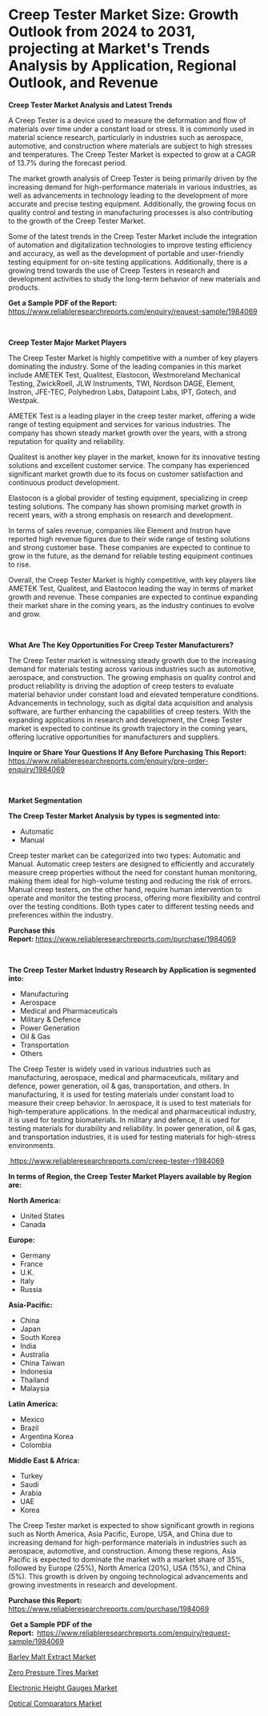 <p><h1>Creep Tester Market Size: Growth Outlook from 2024 to 2031, projecting at Market's Trends Analysis by Application, Regional Outlook, and Revenue</h1></p><p><strong>Creep Tester Market Analysis and Latest Trends</strong></p>
<p><p>A Creep Tester is a device used to measure the deformation and flow of materials over time under a constant load or stress. It is commonly used in material science research, particularly in industries such as aerospace, automotive, and construction where materials are subject to high stresses and temperatures. The Creep Tester Market is expected to grow at a CAGR of 13.7% during the forecast period.</p><p>The market growth analysis of Creep Tester is being primarily driven by the increasing demand for high-performance materials in various industries, as well as advancements in technology leading to the development of more accurate and precise testing equipment. Additionally, the growing focus on quality control and testing in manufacturing processes is also contributing to the growth of the Creep Tester Market.</p><p>Some of the latest trends in the Creep Tester Market include the integration of automation and digitalization technologies to improve testing efficiency and accuracy, as well as the development of portable and user-friendly testing equipment for on-site testing applications. Additionally, there is a growing trend towards the use of Creep Testers in research and development activities to study the long-term behavior of new materials and products.</p></p>
<p><strong>Get a Sample PDF of the Report:&nbsp;</strong> <a href="https://www.reliableresearchreports.com/enquiry/request-sample/1984069">https://www.reliableresearchreports.com/enquiry/request-sample/1984069</a></p>
<p>&nbsp;</p>
<p><strong>Creep Tester Major Market Players</strong></p>
<p><p>The Creep Tester Market is highly competitive with a number of key players dominating the industry. Some of the leading companies in this market include AMETEK Test, Qualitest, Elastocon, Westmoreland Mechanical Testing, ZwickRoell, JLW Instruments, TWI, Nordson DAGE, Element, Instron, JFE-TEC, Polyhedron Labs, Datapoint Labs, IPT, Gotech, and Westpak.</p><p>AMETEK Test is a leading player in the creep tester market, offering a wide range of testing equipment and services for various industries. The company has shown steady market growth over the years, with a strong reputation for quality and reliability.</p><p>Qualitest is another key player in the market, known for its innovative testing solutions and excellent customer service. The company has experienced significant market growth due to its focus on customer satisfaction and continuous product development.</p><p>Elastocon is a global provider of testing equipment, specializing in creep testing solutions. The company has shown promising market growth in recent years, with a strong emphasis on research and development.</p><p>In terms of sales revenue, companies like Element and Instron have reported high revenue figures due to their wide range of testing solutions and strong customer base. These companies are expected to continue to grow in the future, as the demand for reliable testing equipment continues to rise.</p><p>Overall, the Creep Tester Market is highly competitive, with key players like AMETEK Test, Qualitest, and Elastocon leading the way in terms of market growth and revenue. These companies are expected to continue expanding their market share in the coming years, as the industry continues to evolve and grow.</p></p>
<p>&nbsp;</p>
<p><strong>What Are The Key Opportunities For Creep Tester Manufacturers?</strong></p>
<p><p>The Creep Tester market is witnessing steady growth due to the increasing demand for materials testing across various industries such as automotive, aerospace, and construction. The growing emphasis on quality control and product reliability is driving the adoption of creep testers to evaluate material behavior under constant load and elevated temperature conditions. Advancements in technology, such as digital data acquisition and analysis software, are further enhancing the capabilities of creep testers. With the expanding applications in research and development, the Creep Tester market is expected to continue its growth trajectory in the coming years, offering lucrative opportunities for manufacturers and suppliers.</p></p>
<p><strong>Inquire or Share Your Questions If Any Before Purchasing This Report:</strong> <a href="https://www.reliableresearchreports.com/enquiry/pre-order-enquiry/1984069">https://www.reliableresearchreports.com/enquiry/pre-order-enquiry/1984069</a></p>
<p>&nbsp;</p>
<p><strong>Market Segmentation</strong></p>
<p><strong>The Creep Tester Market Analysis by types is segmented into:</strong></p>
<p><ul><li>Automatic</li><li>Manual</li></ul></p>
<p><p>Creep tester market can be categorized into two types: Automatic and Manual. Automatic creep testers are designed to efficiently and accurately measure creep properties without the need for constant human monitoring, making them ideal for high-volume testing and reducing the risk of errors. Manual creep testers, on the other hand, require human intervention to operate and monitor the testing process, offering more flexibility and control over the testing conditions. Both types cater to different testing needs and preferences within the industry.</p></p>
<p><strong>Purchase this Report:&nbsp;</strong><a href="https://www.reliableresearchreports.com/purchase/1984069">https://www.reliableresearchreports.com/purchase/1984069</a></p>
<p>&nbsp;</p>
<p><strong>The Creep Tester Market Industry Research by Application is segmented into:</strong></p>
<p><ul><li>Manufacturing</li><li>Aerospace</li><li>Medical and Pharmaceuticals</li><li>Military & Defence</li><li>Power Generation</li><li>Oil & Gas</li><li>Transportation</li><li>Others</li></ul></p>
<p><p>The Creep Tester is widely used in various industries such as manufacturing, aerospace, medical and pharmaceuticals, military and defence, power generation, oil & gas, transportation, and others. In manufacturing, it is used for testing materials under constant load to measure their creep behavior. In aerospace, it is used to test materials for high-temperature applications. In the medical and pharmaceutical industry, it is used for testing biomaterials. In military and defence, it is used for testing materials for durability and reliability. In power generation, oil & gas, and transportation industries, it is used for testing materials for high-stress environments.</p></p>
<p><a href="https://www.reliableresearchreports.com/creep-tester-r1984069">&nbsp;https://www.reliableresearchreports.com/creep-tester-r1984069</a></p>
<p><strong>In terms of Region, the Creep Tester Market Players available by Region are:</strong></p>
<p>
    <p> <strong> North America: </strong>
        <ul>
            <li>United States</li>
            <li>Canada</li>
        </ul>
        </p> 
    <p> <strong> Europe: </strong>
        <ul>
            <li>Germany</li>
            <li>France</li>
            <li>U.K.</li>
            <li>Italy</li>
            <li>Russia</li>
        </ul>
        </p> 
    <p> <strong> Asia-Pacific: </strong>
        <ul>
            <li>China</li>
            <li>Japan</li>
            <li>South Korea</li>
            <li>India</li>
            <li>Australia</li>
            <li>China Taiwan</li>
            <li>Indonesia</li>
            <li>Thailand</li>
            <li>Malaysia</li>
        </ul>
        </p> 
    <p> <strong> Latin America: </strong>
        <ul>
            <li>Mexico</li>
            <li>Brazil</li>
            <li>Argentina Korea</li>
            <li>Colombia</li>
        </ul>
        </p> 
    <p> <strong> Middle East & Africa: </strong>
        <ul>
            <li>Turkey</li>
            <li>Saudi</li>
            <li>Arabia</li>
            <li>UAE</li>
            <li>Korea</li>
        </ul>
    </p>
    </p>
<p><p>The Creep Tester market is expected to show significant growth in regions such as North America, Asia Pacific, Europe, USA, and China due to increasing demand for high-performance materials in industries such as aerospace, automotive, and construction. Among these regions, Asia Pacific is expected to dominate the market with a market share of 35%, followed by Europe (25%), North America (20%), USA (15%), and China (5%). This growth is driven by ongoing technological advancements and growing investments in research and development.</p></p>
<p><strong>Purchase this Report: </strong><a href="https://www.reliableresearchreports.com/purchase/1984069">https://www.reliableresearchreports.com/purchase/1984069</a></p>
<p>&nbsp;<strong>Get a Sample PDF of the Report:&nbsp;&nbsp;</strong><a href="https://www.reliableresearchreports.com/enquiry/request-sample/1984069">https://www.reliableresearchreports.com/enquiry/request-sample/1984069</a></p>
<p><strong></strong></p>
<p><p><a href="https://issuu.com/reportprime-2/docs/barley-malt-extract-market-size-2030.pptx">Barley Malt Extract Market</a></p><p><a href="https://issuu.com/reportprime-2/docs/zero-pressure-tires-market-size-2030.pptx">Zero Pressure Tires Market</a></p><p><a href="https://github.com/gamblestampleyjenny50m5sl6/Market-Research-Report-List-2/blob/main/electronic-height-gauges-market.md">Electronic Height Gauges Market</a></p><p><a href="https://github.com/nicholepatriciadoylenwnrjr0/Market-Research-Report-List-2/blob/main/optical-comparators-market.md">Optical Comparators Market</a></p></p>